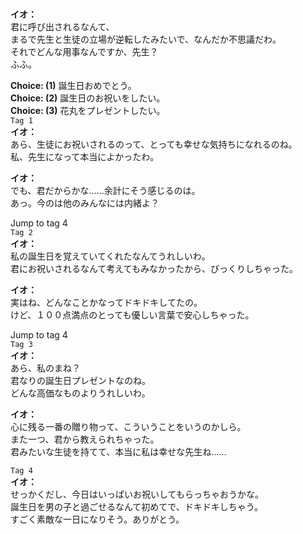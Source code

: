 # 

  
**イオ：**  
君に呼び出されるなんて、  
まるで先生と生徒の立場が逆転したみたいで、なんだか不思議だわ。  
それでどんな用事なんですか、先生？  
ふふ。  
  
**Choice: (1)**  誕生日おめでとう。  
**Choice: (2)**  誕生日のお祝いをしたい。  
**Choice: (3)**  花丸をプレゼントしたい。  
`Tag 1`  
**イオ：**  
あら、生徒にお祝いされるのって、とっても幸せな気持ちになれるのね。  
私、先生になって本当によかったわ。  
  
**イオ：**  
でも、君だからかな……余計にそう感じるのは。  
あっ。今のは他のみんなには内緒よ？  
  
Jump to tag 4  
`Tag 2`  
**イオ：**  
私の誕生日を覚えていてくれたなんてうれしいわ。  
君にお祝いされるなんて考えてもみなかったから、びっくりしちゃった。  
  
**イオ：**  
実はね、どんなことかなってドキドキしてたの。  
けど、１００点満点のとっても優しい言葉で安心しちゃった。  
  
Jump to tag 4  
`Tag 3`  
**イオ：**  
あら、私のまね？  
君なりの誕生日プレゼントなのね。  
どんな高価なものよりうれしいわ。  
  
**イオ：**  
心に残る一番の贈り物って、こういうことをいうのかしら。  
また一つ、君から教えられちゃった。  
君みたいな生徒を持てて、本当に私は幸せな先生ね……  
  
`Tag 4`  
**イオ：**  
せっかくだし、今日はいっぱいお祝いしてもらっちゃおうかな。  
誕生日を男の子と過ごせるなんて初めてで、ドキドキしちゃう。  
すごく素敵な一日になりそう。ありがとう。  
